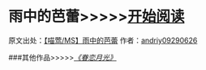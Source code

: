 # 雨中的芭蕾>>>>>[开始阅读](https://besty0606.github.io/yuzhongdebalei/chapters/index.html)
原文出处：[【喵莺/MS】雨中的芭蕾](https://archiveofourown.org/works/47690821)
作者：[andriy09290626](https://archiveofourown.org/users/andriy09290626/pseuds/andriy09290626)




###其他作品>>>>>*[《眷恋月光》](https://besty0606.github.io/juanlianyueguang/chapters/index.html)*

